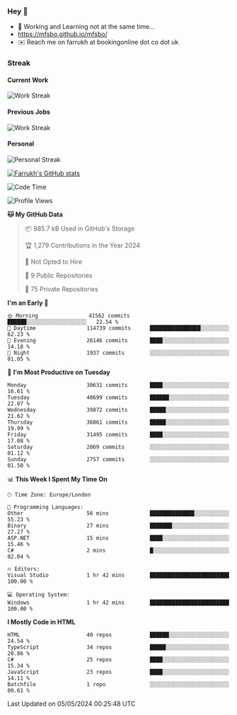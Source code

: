 ### Hey 👋

- 🏃 Working and Learning not at the same time...
- https://mfsbo.github.io/mfsbo/
- ✉️ Reach me on farrukh at bookingonline dot co dot uk

### Streak
#### Current Work
![Work Streak](https://streak-stats.demolab.com/?user=mfsbo)
#### Previous Jobs
![Work Streak](https://streak-stats.demolab.com/?user=farrukhcw)
#### Personal
![Personal Streak](https://streak-stats.demolab.com/?user=farrukhsubhani)

[![Farrukh's GitHub stats](https://github-readme-stats.vercel.app/api?username=mfsbo&hide=stars&count_private=true)](https://github.com/mfsbo/)

<!--START_SECTION:waka-->
![Code Time](http://img.shields.io/badge/Code%20Time-618%20hrs%2035%20mins-blue)

![Profile Views](http://img.shields.io/badge/Profile%20Views-0-blue)

**🐱 My GitHub Data** 

> 📦 885.7 kB Used in GitHub's Storage 
 > 
> 🏆 1,279 Contributions in the Year 2024
 > 
> 🚫 Not Opted to Hire
 > 
> 📜 9 Public Repositories 
 > 
> 🔑 75 Private Repositories 
 > 
**I'm an Early 🐤** 

```text
🌞 Morning                41562 commits       ██████░░░░░░░░░░░░░░░░░░░   22.54 % 
🌆 Daytime                114739 commits      ████████████████░░░░░░░░░   62.23 % 
🌃 Evening                26146 commits       ████░░░░░░░░░░░░░░░░░░░░░   14.18 % 
🌙 Night                  1937 commits        ░░░░░░░░░░░░░░░░░░░░░░░░░   01.05 % 
```
📅 **I'm Most Productive on Tuesday** 

```text
Monday                   30631 commits       ████░░░░░░░░░░░░░░░░░░░░░   16.61 % 
Tuesday                  40699 commits       ██████░░░░░░░░░░░░░░░░░░░   22.07 % 
Wednesday                39872 commits       █████░░░░░░░░░░░░░░░░░░░░   21.62 % 
Thursday                 36861 commits       █████░░░░░░░░░░░░░░░░░░░░   19.99 % 
Friday                   31495 commits       ████░░░░░░░░░░░░░░░░░░░░░   17.08 % 
Saturday                 2069 commits        ░░░░░░░░░░░░░░░░░░░░░░░░░   01.12 % 
Sunday                   2757 commits        ░░░░░░░░░░░░░░░░░░░░░░░░░   01.50 % 
```


📊 **This Week I Spent My Time On** 

```text
🕑︎ Time Zone: Europe/London

💬 Programming Languages: 
Other                    56 mins             ██████████████░░░░░░░░░░░   55.23 % 
Binary                   27 mins             ███████░░░░░░░░░░░░░░░░░░   27.27 % 
ASP.NET                  15 mins             ████░░░░░░░░░░░░░░░░░░░░░   15.46 % 
C#                       2 mins              █░░░░░░░░░░░░░░░░░░░░░░░░   02.04 % 

🔥 Editors: 
Visual Studio            1 hr 42 mins        █████████████████████████   100.00 % 

💻 Operating System: 
Windows                  1 hr 42 mins        █████████████████████████   100.00 % 
```

**I Mostly Code in HTML** 

```text
HTML                     40 repos            ██████░░░░░░░░░░░░░░░░░░░   24.54 % 
TypeScript               34 repos            █████░░░░░░░░░░░░░░░░░░░░   20.86 % 
C#                       25 repos            ████░░░░░░░░░░░░░░░░░░░░░   15.34 % 
JavaScript               23 repos            ████░░░░░░░░░░░░░░░░░░░░░   14.11 % 
Batchfile                1 repo              ░░░░░░░░░░░░░░░░░░░░░░░░░   00.61 % 
```




 Last Updated on 05/05/2024 00:25:48 UTC
<!--END_SECTION:waka-->
<!--
**mfsbo/mfsbo** is a ✨ _special_ ✨ repository because its `README.md` (this file) appears on your GitHub profile.

Here are some ideas to get you started:

- 🔭 I’m currently working on ...
- 🌱 I’m currently learning ...
- 👯 I’m looking to collaborate on ...
- 🤔 I’m looking for help with ...
- 💬 Ask me about ...
- 📫 How to reach me: ...
- 😄 Pronouns: ...
- ⚡ Fun fact: ...
-->
